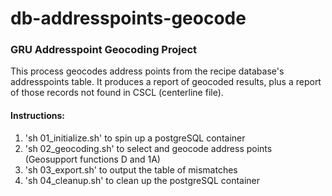 <h1>db-addresspoints-geocode</h1>
<h3>GRU Addresspoint Geocoding Project</h3>
This process geocodes address points from the recipe database's addresspoints table.
It produces a report of geocoded results, plus a report of those records not found in
CSCL (centerline file).

<h4>Instructions:</h4>
<ol>
<li>'sh 01_initialize.sh' to spin up a postgreSQL container</li>
<li>'sh 02_geocoding.sh' to select and geocode address points (Geosupport functions D and 1A)</li>
<li>'sh 03_export.sh' to output the table of mismatches</li>
<li>'sh 04_cleanup.sh' to clean up the postgreSQL container</li>
</ol>
